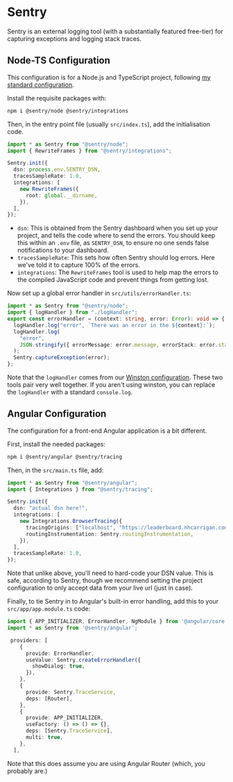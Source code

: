 # Sentry

Sentry is an external logging tool (with a substantially featured free-tier) for capturing exceptions and logging stack traces.

## Node-TS Configuration

This configuration is for a Node.js and TypeScript project, following [my standard configuration](/node-ts-config/index.md).

Install the requisite packages with:

```bash
npm i @sentry/node @sentry/integrations
```

Then, in the entry point file (usually `src/index.ts`), add the initialisation code.

```ts
import * as Sentry from "@sentry/node";
import { RewriteFrames } from "@sentry/integrations";

Sentry.init({
  dsn: process.env.SENTRY_DSN,
  tracesSampleRate: 1.0,
  integrations: [
    new RewriteFrames({
      root: global.__dirname,
    }),
  ],
});
```

- `dsn`: This is obtained from the Sentry dashboard when you set up your project, and tells the code where to send the errors. You should keep this within an `.env` file, as `SENTRY_DSN`, to ensure no one sends false notifications to your dashboard.
- `tracesSampleRate`: This sets how often Sentry should log errors. Here we've told it to capture 100% of the errors.
- `integrations`: The `RewriteFrames` tool is used to help map the errors to the compiled JavaScript code and prevent things from getting lost.

Now set up a global error handler in `src/utils/errorHandler.ts`:

```ts
import * as Sentry from "@sentry/node";
import { logHandler } from "./logHandler";
export const errorHandler = (context: string, error: Error): void => {
  logHandler.log("error", `There was an error in the ${context}:`);
  logHandler.log(
    "error",
    JSON.stringify({ errorMessage: error.message, errorStack: error.stack })
  );
  Sentry.captureException(error);
};
```

Note that the `logHandler` comes from our [Winston configuration](/notes/winston.md). These two tools pair very well together. If you aren't using winston, you can replace the `logHandler` with a standard `console.log`.

## Angular Configuration

The configuration for a front-end Angular application is a bit different.

First, install the needed packages:

```bash
npm i @sentry/angular @sentry/tracing
```

Then, in the `src/main.ts` file, add:

```ts
import * as Sentry from "@sentry/angular";
import { Integrations } from "@sentry/tracing";

Sentry.init({
  dsn: "actual dsn here!",
  integrations: [
    new Integrations.BrowserTracing({
      tracingOrigins: ["localhost", "https://leaderboard.nhcarrigan.com"],
      routingInstrumentation: Sentry.routingInstrumentation,
    }),
  ],
  tracesSampleRate: 1.0,
});
```

Note that unlike above, you'll need to hard-code your DSN value. This is safe, according to Sentry, though we recommend setting the project configuration to only accept data from your live url (just in case).

Finally, to tie Sentry in to Angular's built-in error handling, add this to your `src/app/app.module.ts` code:

```ts
import { APP_INITIALIZER, ErrorHandler, NgModule } from '@angular/core';
import * as Sentry from '@sentry/angular';

 providers: [
    {
      provide: ErrorHandler,
      useValue: Sentry.createErrorHandler({
        showDialog: true,
      }),
    },
    {
      provide: Sentry.TraceService,
      deps: [Router],
    },
    {
      provide: APP_INITIALIZER,
      useFactory: () => () => {},
      deps: [Sentry.TraceService],
      multi: true,
    },
  ],
```

Note that this does assume you are using Angular Router (which, you probably are.)
